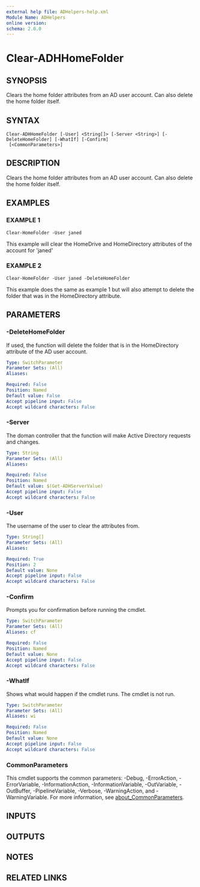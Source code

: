 ```yaml
---
external help file: ADHelpers-help.xml
Module Name: ADHelpers
online version:
schema: 2.0.0
---
```


# Clear-ADHHomeFolder

## SYNOPSIS
Clears the home folder attributes from an AD user account.
Can also delete the home folder itself.

## SYNTAX

```
Clear-ADHHomeFolder [-User] <String[]> [-Server <String>] [-DeleteHomeFolder] [-WhatIf] [-Confirm]
 [<CommonParameters>]
```

## DESCRIPTION
Clears the home folder attributes from an AD user account.
Can also delete the home folder itself.

## EXAMPLES

### EXAMPLE 1
```
Clear-HomeFolder -User janed
```

This example will clear the HomeDrive and HomeDirectory attributes of the account for 'janed'

### EXAMPLE 2
```
Clear-HomeFolder -User janed -DeleteHomeFolder
```

This example does the same as example 1 but will also attempt to delete the folder that was in the HomeDirectory attribute.

## PARAMETERS

### -DeleteHomeFolder
If used, the function will delete the folder that is in the HomeDirectory attribute of the AD user account.

```yaml
Type: SwitchParameter
Parameter Sets: (All)
Aliases:

Required: False
Position: Named
Default value: False
Accept pipeline input: False
Accept wildcard characters: False
```

### -Server
The doman controller that the function will make Active Directory requests and changes.

```yaml
Type: String
Parameter Sets: (All)
Aliases:

Required: False
Position: Named
Default value: $(Get-ADHServerValue)
Accept pipeline input: False
Accept wildcard characters: False
```

### -User
The username of the user to clear the attributes from.

```yaml
Type: String[]
Parameter Sets: (All)
Aliases:

Required: True
Position: 2
Default value: None
Accept pipeline input: False
Accept wildcard characters: False
```

### -Confirm
Prompts you for confirmation before running the cmdlet.

```yaml
Type: SwitchParameter
Parameter Sets: (All)
Aliases: cf

Required: False
Position: Named
Default value: None
Accept pipeline input: False
Accept wildcard characters: False
```

### -WhatIf
Shows what would happen if the cmdlet runs.
The cmdlet is not run.

```yaml
Type: SwitchParameter
Parameter Sets: (All)
Aliases: wi

Required: False
Position: Named
Default value: None
Accept pipeline input: False
Accept wildcard characters: False
```

### CommonParameters
This cmdlet supports the common parameters: -Debug, -ErrorAction, -ErrorVariable, -InformationAction, -InformationVariable, -OutVariable, -OutBuffer, -PipelineVariable, -Verbose, -WarningAction, and -WarningVariable. For more information, see [about_CommonParameters](http://go.microsoft.com/fwlink/?LinkID=113216).

## INPUTS

## OUTPUTS

## NOTES

## RELATED LINKS
